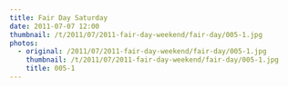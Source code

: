 ```yaml
---
title: Fair Day Saturday
date: 2011-07-07 12:00
thumbnail: /t/2011/07/2011-fair-day-weekend/fair-day/005-1.jpg
photos:
  - original: /2011/07/2011-fair-day-weekend/fair-day/005-1.jpg
    thumbnail: /t/2011/07/2011-fair-day-weekend/fair-day/005-1.jpg
    title: 005-1
---
```

